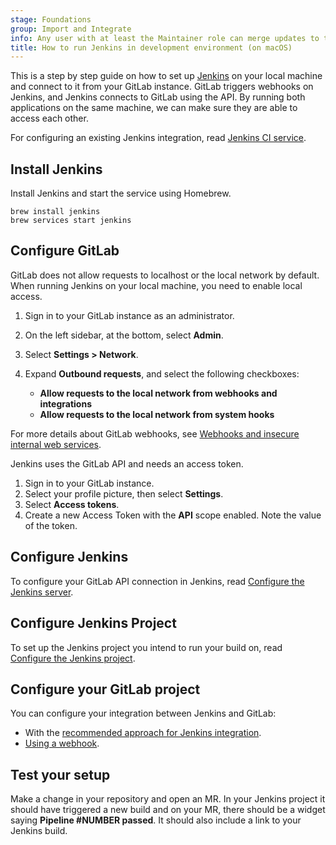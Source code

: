 ```yaml
---
stage: Foundations
group: Import and Integrate
info: Any user with at least the Maintainer role can merge updates to this content. For details, see https://docs.gitlab.com/development/development_processes/#development-guidelines-review.
title: How to run Jenkins in development environment (on macOS)
---
```


This is a step by step guide on how to set up [Jenkins](https://www.jenkins.io/) on your local machine and connect to it from your GitLab instance. GitLab triggers webhooks on Jenkins, and Jenkins connects to GitLab using the API. By running both applications on the same machine, we can make sure they are able to access each other.

For configuring an existing Jenkins integration, read [Jenkins CI service](../../integration/jenkins.md).

## Install Jenkins

Install Jenkins and start the service using Homebrew.

```shell
brew install jenkins
brew services start jenkins
```

## Configure GitLab

GitLab does not allow requests to localhost or the local network by default. When running Jenkins on your local machine, you need to enable local access.

1. Sign in to your GitLab instance as an administrator.
1. On the left sidebar, at the bottom, select **Admin**.
1. Select **Settings > Network**.
1. Expand **Outbound requests**, and select the following checkboxes:

   - **Allow requests to the local network from webhooks and integrations**
   - **Allow requests to the local network from system hooks**

  For more details about GitLab webhooks, see [Webhooks and insecure internal web services](../../security/webhooks.md).

Jenkins uses the GitLab API and needs an access token.

1. Sign in to your GitLab instance.
1. Select your profile picture, then select **Settings**.
1. Select **Access tokens**.
1. Create a new Access Token with the **API** scope enabled. Note the value of the token.

## Configure Jenkins

To configure your GitLab API connection in Jenkins, read
[Configure the Jenkins server](../../integration/jenkins.md#configure-the-jenkins-server).

## Configure Jenkins Project

To set up the Jenkins project you intend to run your build on, read
[Configure the Jenkins project](../../integration/jenkins.md#configure-the-jenkins-project).

## Configure your GitLab project

You can configure your integration between Jenkins and GitLab:

- With the [recommended approach for Jenkins integration](../../integration/jenkins.md#with-a-jenkins-server-url).
- [Using a webhook](../../integration/jenkins.md#with-a-webhook).

## Test your setup

Make a change in your repository and open an MR. In your Jenkins project it should have triggered a new build and on your MR, there should be a widget saying **Pipeline #NUMBER passed**.
It should also include a link to your Jenkins build.
